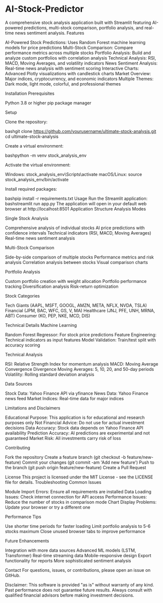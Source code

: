 # AI-Stock-Predictor
A comprehensive stock analysis application built with Streamlit featuring AI-powered predictions, multi-stock comparison, portfolio analysis, and real-time news sentiment analysis.
Features

AI-Powered Stock Predictions: Uses Random Forest machine learning models for price predictions
Multi-Stock Comparison: Compare performance metrics across multiple stocks
Portfolio Analysis: Build and analyze custom portfolios with correlation analysis
Technical Analysis: RSI, MACD, Moving Averages, and volatility indicators
News Sentiment Analysis: Real-time news analysis with sentiment scoring
Interactive Charts: Advanced Plotly visualizations with candlestick charts
Market Overview: Major indices, cryptocurrency, and economic indicators
Multiple Themes: Dark mode, light mode, colorful, and professional themes

Installation
Prerequisites

Python 3.8 or higher
pip package manager

Setup

Clone the repository:

bashgit clone https://github.com/yourusername/ultimate-stock-analysis.git
cd ultimate-stock-analysis

Create a virtual environment:

bashpython -m venv stock_analysis_env

Activate the virtual environment:


Windows: stock_analysis_env\Scripts\activate
macOS/Linux: source stock_analysis_env/bin/activate


Install required packages:

bashpip install -r requirements.txt
Usage
Run the Streamlit application:
bashstreamlit run app.py
The application will open in your default web browser at http://localhost:8501
Application Structure
Analysis Modes

Single Stock Analysis

Comprehensive analysis of individual stocks
AI price predictions with confidence intervals
Technical indicators (RSI, MACD, Moving Averages)
Real-time news sentiment analysis


Multi-Stock Comparison

Side-by-side comparison of multiple stocks
Performance metrics and risk analysis
Correlation analysis between stocks
Visual comparison charts


Portfolio Analysis

Custom portfolio creation with weight allocation
Portfolio performance tracking
Diversification analysis
Risk-return optimization



Stock Categories

Tech Giants (AAPL, MSFT, GOOGL, AMZN, META, NFLX, NVDA, TSLA)
Financial (JPM, BAC, WFC, GS, V, MA)
Healthcare (JNJ, PFE, UNH, MRNA, ABT)
Consumer (KO, PEP, NKE, MCD, DIS)

Technical Details
Machine Learning

Random Forest Regressor: For stock price predictions
Feature Engineering: Technical indicators as input features
Model Validation: Train/test split with accuracy scoring

Technical Analysis

RSI: Relative Strength Index for momentum analysis
MACD: Moving Average Convergence Divergence
Moving Averages: 5, 10, 20, and 50-day periods
Volatility: Rolling standard deviation analysis

Data Sources

Stock Data: Yahoo Finance API via yfinance
News Data: Yahoo Finance news feed
Market Indices: Real-time data for major indices

Limitations and Disclaimers

Educational Purpose: This application is for educational and research purposes only
Not Financial Advice: Do not use for actual investment decisions
Data Accuracy: Stock data depends on Yahoo Finance API availability
Prediction Accuracy: AI predictions are experimental and not guaranteed
Market Risk: All investments carry risk of loss

Contributing

Fork the repository
Create a feature branch (git checkout -b feature/new-feature)
Commit your changes (git commit -am 'Add new feature')
Push to the branch (git push origin feature/new-feature)
Create a Pull Request

License
This project is licensed under the MIT License - see the LICENSE file for details.
Troubleshooting
Common Issues

Module Import Errors: Ensure all requirements are installed
Data Loading Issues: Check internet connection for API access
Performance Issues: Reduce the number of stocks in comparison mode
Chart Display Problems: Update your browser or try a different one

Performance Tips

Use shorter time periods for faster loading
Limit portfolio analysis to 5-6 stocks maximum
Close unused browser tabs to improve performance

Future Enhancements

Integration with more data sources
Advanced ML models (LSTM, Transformer)
Real-time streaming data
Mobile-responsive design
Export functionality for reports
More sophisticated sentiment analysis

Contact
For questions, issues, or contributions, please open an issue on GitHub.

Disclaimer: This software is provided "as is" without warranty of any kind. Past performance does not guarantee future results. Always consult with qualified financial advisors before making investment decisions.
